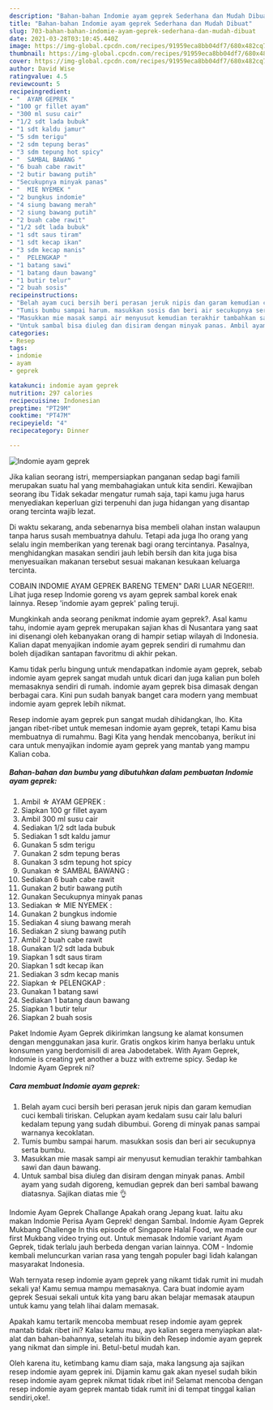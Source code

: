 ```yaml
---
description: "Bahan-bahan Indomie ayam geprek Sederhana dan Mudah Dibuat"
title: "Bahan-bahan Indomie ayam geprek Sederhana dan Mudah Dibuat"
slug: 703-bahan-bahan-indomie-ayam-geprek-sederhana-dan-mudah-dibuat
date: 2021-03-28T03:10:45.440Z
image: https://img-global.cpcdn.com/recipes/91959eca8bb04df7/680x482cq70/indomie-ayam-geprek-foto-resep-utama.jpg
thumbnail: https://img-global.cpcdn.com/recipes/91959eca8bb04df7/680x482cq70/indomie-ayam-geprek-foto-resep-utama.jpg
cover: https://img-global.cpcdn.com/recipes/91959eca8bb04df7/680x482cq70/indomie-ayam-geprek-foto-resep-utama.jpg
author: David Wise
ratingvalue: 4.5
reviewcount: 5
recipeingredient:
- "  AYAM GEPREK "
- "100 gr fillet ayam"
- "300 ml susu cair"
- "1/2 sdt lada bubuk"
- "1 sdt kaldu jamur"
- "5 sdm terigu"
- "2 sdm tepung beras"
- "3 sdm tepung hot spicy"
- "  SAMBAL BAWANG "
- "6 buah cabe rawit"
- "2 butir bawang putih"
- "Secukupnya minyak panas"
- "  MIE NYEMEK "
- "2 bungkus indomie"
- "4 siung bawang merah"
- "2 siung bawang putih"
- "2 buah cabe rawit"
- "1/2 sdt lada bubuk"
- "1 sdt saus tiram"
- "1 sdt kecap ikan"
- "3 sdm kecap manis"
- "  PELENGKAP "
- "1 batang sawi"
- "1 batang daun bawang"
- "1 butir telur"
- "2 buah sosis"
recipeinstructions:
- "Belah ayam cuci bersih beri perasan jeruk nipis dan garam kemudian cuci kembali tiriskan. Celupkan ayam kedalam susu cair lalu baluri kedalam tepung yang sudah dibumbui. Goreng di minyak panas sampai warnanya kecoklatan."
- "Tumis bumbu sampai harum. masukkan sosis dan beri air secukupnya serta bumbu."
- "Masukkan mie masak sampi air menyusut kemudian terakhir tambahkan sawi dan daun bawang."
- "Untuk sambal bisa diuleg dan disiram dengan minyak panas. Ambil ayam yang sudah digoreng, kemudian geprek dan beri sambal bawang diatasnya. Sajikan diatas mie 👌"
categories:
- Resep
tags:
- indomie
- ayam
- geprek

katakunci: indomie ayam geprek 
nutrition: 297 calories
recipecuisine: Indonesian
preptime: "PT29M"
cooktime: "PT47M"
recipeyield: "4"
recipecategory: Dinner

---
```



![Indomie ayam geprek](https://img-global.cpcdn.com/recipes/91959eca8bb04df7/680x482cq70/indomie-ayam-geprek-foto-resep-utama.jpg)

Jika kalian seorang istri, mempersiapkan panganan sedap bagi famili merupakan suatu hal yang membahagiakan untuk kita sendiri. Kewajiban seorang ibu Tidak sekadar mengatur rumah saja, tapi kamu juga harus menyediakan keperluan gizi terpenuhi dan juga hidangan yang disantap orang tercinta wajib lezat.

Di waktu  sekarang, anda sebenarnya bisa membeli olahan instan walaupun tanpa harus susah membuatnya dahulu. Tetapi ada juga lho orang yang selalu ingin memberikan yang terenak bagi orang tercintanya. Pasalnya, menghidangkan masakan sendiri jauh lebih bersih dan kita juga bisa menyesuaikan makanan tersebut sesuai makanan kesukaan keluarga tercinta. 

COBAIN INDOMIE AYAM GEPREK BARENG TEMEN&#34; DARI LUAR NEGERI!!. Lihat juga resep Indomie goreng vs ayam geprek sambal korek enak lainnya. Resep &#39;indomie ayam geprek&#39; paling teruji.

Mungkinkah anda seorang penikmat indomie ayam geprek?. Asal kamu tahu, indomie ayam geprek merupakan sajian khas di Nusantara yang saat ini disenangi oleh kebanyakan orang di hampir setiap wilayah di Indonesia. Kalian dapat menyajikan indomie ayam geprek sendiri di rumahmu dan boleh dijadikan santapan favoritmu di akhir pekan.

Kamu tidak perlu bingung untuk mendapatkan indomie ayam geprek, sebab indomie ayam geprek sangat mudah untuk dicari dan juga kalian pun boleh memasaknya sendiri di rumah. indomie ayam geprek bisa dimasak dengan berbagai cara. Kini pun sudah banyak banget cara modern yang membuat indomie ayam geprek lebih nikmat.

Resep indomie ayam geprek pun sangat mudah dihidangkan, lho. Kita jangan ribet-ribet untuk memesan indomie ayam geprek, tetapi Kamu bisa membuatnya di rumahmu. Bagi Kita yang hendak mencobanya, berikut ini cara untuk menyajikan indomie ayam geprek yang mantab yang mampu Kalian coba.

<!--inarticleads1-->

##### Bahan-bahan dan bumbu yang dibutuhkan dalam pembuatan Indomie ayam geprek:

1. Ambil  ☆ AYAM GEPREK :
1. Siapkan 100 gr fillet ayam
1. Ambil 300 ml susu cair
1. Sediakan 1/2 sdt lada bubuk
1. Sediakan 1 sdt kaldu jamur
1. Gunakan 5 sdm terigu
1. Gunakan 2 sdm tepung beras
1. Gunakan 3 sdm tepung hot spicy
1. Gunakan  ☆ SAMBAL BAWANG :
1. Sediakan 6 buah cabe rawit
1. Gunakan 2 butir bawang putih
1. Gunakan Secukupnya minyak panas
1. Sediakan  ☆ MIE NYEMEK :
1. Gunakan 2 bungkus indomie
1. Sediakan 4 siung bawang merah
1. Sediakan 2 siung bawang putih
1. Ambil 2 buah cabe rawit
1. Gunakan 1/2 sdt lada bubuk
1. Siapkan 1 sdt saus tiram
1. Siapkan 1 sdt kecap ikan
1. Sediakan 3 sdm kecap manis
1. Siapkan  ☆ PELENGKAP :
1. Gunakan 1 batang sawi
1. Sediakan 1 batang daun bawang
1. Siapkan 1 butir telur
1. Siapkan 2 buah sosis


Paket Indomie Ayam Geprek dikirimkan langsung ke alamat konsumen dengan menggunakan jasa kurir. Gratis ongkos kirim hanya berlaku untuk konsumen yang berdomisili di area Jabodetabek. With Ayam Geprek, Indomie is creating yet another a buzz with extreme spicy. Sedap ke Indomie Ayam Geprek ni? 

<!--inarticleads2-->

##### Cara membuat Indomie ayam geprek:

1. Belah ayam cuci bersih beri perasan jeruk nipis dan garam kemudian cuci kembali tiriskan. Celupkan ayam kedalam susu cair lalu baluri kedalam tepung yang sudah dibumbui. Goreng di minyak panas sampai warnanya kecoklatan.
1. Tumis bumbu sampai harum. masukkan sosis dan beri air secukupnya serta bumbu.
1. Masukkan mie masak sampi air menyusut kemudian terakhir tambahkan sawi dan daun bawang.
1. Untuk sambal bisa diuleg dan disiram dengan minyak panas. Ambil ayam yang sudah digoreng, kemudian geprek dan beri sambal bawang diatasnya. Sajikan diatas mie 👌


Indomie Ayam Geprek Challange Apakah orang Jepang kuat. Iaitu aku makan Indomie Perisa Ayam Geprek! dengan Sambal. Indomie Ayam Geprek Mukbang Challenge In this episode of Singapore Halal Food, we made our first Mukbang video trying out. Untuk memasak Indomie variant Ayam Geprek, tidak terlalu jauh berbeda dengan varian lainnya. COM - Indomie kembali meluncurkan varian rasa yang tengah populer bagi lidah kalangan masyarakat Indonesia. 

Wah ternyata resep indomie ayam geprek yang nikamt tidak rumit ini mudah sekali ya! Kamu semua mampu memasaknya. Cara buat indomie ayam geprek Sesuai sekali untuk kita yang baru akan belajar memasak ataupun untuk kamu yang telah lihai dalam memasak.

Apakah kamu tertarik mencoba membuat resep indomie ayam geprek mantab tidak ribet ini? Kalau kamu mau, ayo kalian segera menyiapkan alat-alat dan bahan-bahannya, setelah itu bikin deh Resep indomie ayam geprek yang nikmat dan simple ini. Betul-betul mudah kan. 

Oleh karena itu, ketimbang kamu diam saja, maka langsung aja sajikan resep indomie ayam geprek ini. Dijamin kamu gak akan nyesel sudah bikin resep indomie ayam geprek nikmat tidak ribet ini! Selamat mencoba dengan resep indomie ayam geprek mantab tidak rumit ini di tempat tinggal kalian sendiri,oke!.

